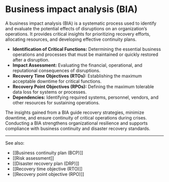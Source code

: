 
# Business impact analysis (BIA)

A business impact analysis (BIA) is a systematic process used to identify and evaluate the potential effects of disruptions on an organization’s operations. It provides critical insights for prioritizing recovery efforts, allocating resources, and developing effective continuity plans.

- **Identification of Critical Functions:** Determining the essential business operations and processes that must be maintained or quickly restored after a disruption.
- **Impact Assessment:** Evaluating the financial, operational, and reputational consequences of disruptions.
- **Recovery Time Objectives (RTOs):** Establishing the maximum acceptable downtime for critical functions.
- **Recovery Point Objectives (RPOs):** Defining the maximum tolerable data loss for systems or processes.
- **Dependencies:** Identifying required systems, personnel, vendors, and other resources for sustaining operations.

The insights gained from a BIA guide recovery strategies, minimize downtime, and ensure continuity of critical operations during crises. Conducting a BIA strengthens organizational resilience and supports compliance with business continuity and disaster recovery standards.

---

See also:

- [[Business continuity plan (BCP)]]
- [[Risk assessment]]
- [[Disaster recovery plan (DRP)]]
- [[Recovery time objective (RTO)]]
- [[Recovery point objective (RPO)]]
